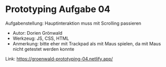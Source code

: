 # Prototyping Aufgabe 04

Aufgabenstellung: Hauptinteraktion muss mit Scrolling passieren


- Autor: Dorien Grönwald
- Werkzeug: JS, CSS, HTML
- Anmerkung: bitte eher mit Trackpad als mit Maus spielen, da mit Maus nicht getestet werden konnte

Link: https://groenwald-prototyping-04.netlify.app/